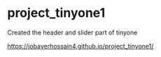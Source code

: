 # project_tinyone1
Created the header and slider part of tinyone



https://jobayerhossain4.github.io/project_tinyone1/
